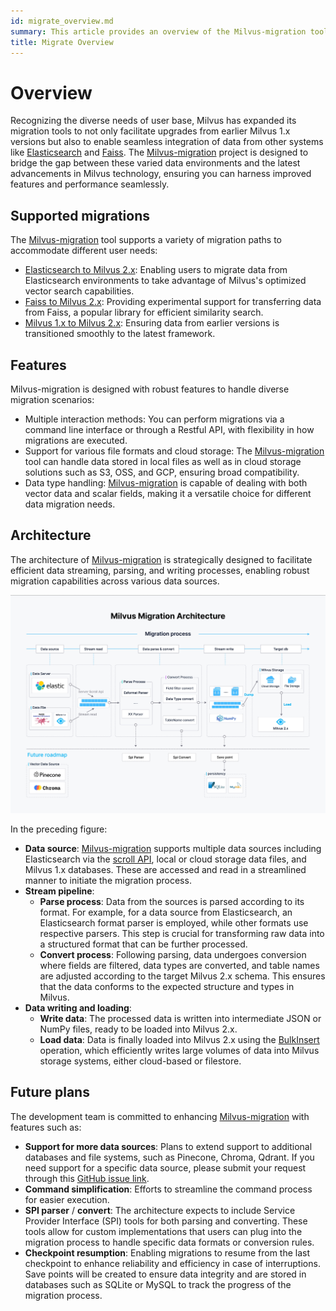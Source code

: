 ```yaml
---
id: migrate_overview.md
summary: This article provides an overview of the Milvus-migration tool, including supported migrations, features, and architecture.
title: Migrate Overview
---
```


# Overview

Recognizing the diverse needs of user base, Milvus has expanded its migration tools to not only facilitate upgrades from earlier Milvus 1.x versions but also to enable seamless integration of data from other systems like [Elasticsearch](https://www.elastic.co/guide/en/elasticsearch/reference/current/elasticsearch-intro.html) and [Faiss](https://github.com/facebookresearch/faiss). The [Milvus-migration](https://github.com/zilliztech/milvus-migration) project is designed to bridge the gap between these varied data environments and the latest advancements in Milvus technology, ensuring you can harness improved features and performance seamlessly.

## Supported migrations

The [Milvus-migration](https://github.com/zilliztech/milvus-migration) tool supports a variety of migration paths to accommodate different user needs:

- [Elasticsearch to Milvus 2.x](es2m.md): Enabling users to migrate data from Elasticsearch environments to take advantage of Milvus's optimized vector search capabilities.
- [Faiss to Milvus 2.x](f2m.md): Providing experimental support for transferring data from Faiss, a popular library for efficient similarity search.
- [Milvus 1.x to Milvus 2.x](m2m.md): Ensuring data from earlier versions is transitioned smoothly to the latest framework.

## Features

Milvus-migration is designed with robust features to handle diverse migration scenarios:

- Multiple interaction methods: You can perform migrations via a command line interface or through a Restful API, with flexibility in how migrations are executed.
- Support for various file formats and cloud storage: The [Milvus-migration](https://github.com/zilliztech/milvus-migration) tool can handle data stored in local files as well as in cloud storage solutions such as S3, OSS, and GCP, ensuring broad compatibility.
- Data type handling: [Milvus-migration](https://github.com/zilliztech/milvus-migration) is capable of dealing with both vector data and scalar fields, making it a versatile choice for different data migration needs.

## Architecture

The architecture of [Milvus-migration](https://github.com/zilliztech/milvus-migration) is strategically designed to facilitate efficient data streaming, parsing, and writing processes, enabling robust migration capabilities across various data sources.

![Milvus-migration architecture](../../../assets/milvus-migration-architecture.jpeg)

In the preceding figure:

- **Data source**: [Milvus-migration](https://github.com/zilliztech/milvus-migration) supports multiple data sources including Elasticsearch via the [scroll API](https://www.elastic.co/guide/en/elasticsearch/reference/current/scroll-api.html), local or cloud storage data files, and Milvus 1.x databases. These are accessed and read in a streamlined manner to initiate the migration process.
- **Stream pipeline**:
    - **Parse process**: Data from the sources is parsed according to its format. For example, for a data source from Elasticsearch, an Elasticsearch format parser is employed, while other formats use respective parsers. This step is crucial for transforming raw data into a structured format that can be further processed.
    - **Convert process**: Following parsing, data undergoes conversion where fields are filtered, data types are converted, and table names are adjusted according to the target Milvus 2.x schema. This ensures that the data conforms to the expected structure and types in Milvus.
- **Data writing and loading**:
    - **Write data**: The processed data is written into intermediate JSON or NumPy files, ready to be loaded into Milvus 2.x.
    - **Load data**: Data is finally loaded into Milvus 2.x using the [BulkInsert](https://milvus.io/api-reference/pymilvus/v2.4.x/ORM/utility/do_bulk_insert.md) operation, which efficiently writes large volumes of data into Milvus storage systems, either cloud-based or filestore.

## Future plans

The development team is committed to enhancing [Milvus-migration](https://github.com/zilliztech/milvus-migration) with features such as:

- **Support for more data sources**: Plans to extend support to additional databases and file systems, such as Pinecone, Chroma, Qdrant. If you need support for a specific data source, please submit your request through this [GitHub issue link](https://github.com/zilliztech/milvus-migration/issues).
- **Command simplification**: Efforts to streamline the command process for easier execution.
- **SPI parser** / **convert**: The architecture expects to include Service Provider Interface (SPI) tools for both parsing and converting. These tools allow for custom implementations that users can plug into the migration process to handle specific data formats or conversion rules.
- **Checkpoint resumption**: Enabling migrations to resume from the last checkpoint to enhance reliability and efficiency in case of interruptions. Save points will be created to ensure data integrity and are stored in databases such as SQLite or MySQL to track the progress of the migration process.